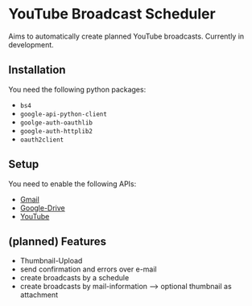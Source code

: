 # YouTube Broadcast Scheduler
Aims to automatically create planned YouTube broadcasts.
Currently in development.

## Installation
You need the following python packages:
- `bs4`
- `google-api-python-client`
- `goolge-auth-oauthlib`
- `google-auth-httplib2`
- `oauth2client`

## Setup
You need to enable the following APIs:
- [Gmail](https://console.cloud.google.com/apis/library/gmail.googleapis.com)
- [Google-Drive](https://console.developers.google.com/apis/api/drive.googleapis.com/overview)
- [YouTube](https://console.cloud.google.com/apis/library/youtube.googleapis.com)

## (planned) Features
- Thumbnail-Upload
- send confirmation and errors over e-mail
- create broadcasts by a schedule
- create broadcasts by mail-information --> optional thumbnail as attachment